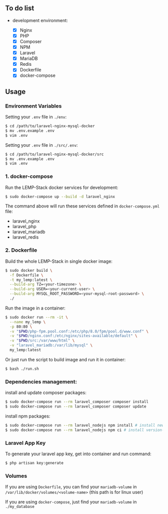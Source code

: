 ## To do list

- development environment:

    - [x] Nginx
    - [x] PHP
    - [x] Composer
    - [x] NPM
    - [x] Laravel
    - [x] MariaDB
    - [x] Redis
    - [x] Dockerfile
    - [x] docker-compose

## Usage

### Environment Variables

Setting your `.env` file in `./env`:

```bash
$ cd /path/to/laravel-nginx-mysql-docker
$ mv .env.example .env
$ vim .env
```

Setting your `.env` file in `./src/.env`:

```bash
$ cd /path/to/laravel-nginx-mysql-docker/src
$ mv .env.example .env
$ vim .env
```

### 1. docker-compose

Run the LEMP-Stack docker services for development:

```bash
$ sudo docker-compose up --build -d laravel_nginx
```

The command above will run these services defined in `docker-compose.yml` file:

- laravel_nginx
- laravel_php
- laravel_mariadb
- laravel_redis

### 2. Dockerfile

Build the whole LEMP-Stack in single docker image:

```bash
$ sudo docker build \
  -f Dockerfile \
  -t my_lemp:latest \
  --build-arg TZ=<your-timezone> \
  --build-arg USER=<your-current-user> \
  --build-arg MYSQL_ROOT_PASSWORD=<your-mysql-root-password> \
  ./
```

Run the image in a container:

```bash
$ sudo docker run --rm -it \
  --name my_lemp \
  -p 80:80 \
  -v "$PWD/php-fpm.pool.conf:/etc/php/8.0/fpm/pool.d/www.conf" \
  -v "$PWD/nginx.conf:/etc/nginx/sites-available/default" \
  -v "$PWD/src:/var/www/html" \
  -v "laravel_mariadb:/var/lib/mysql" \
  my_lemp:latest
```

Or just run the script to build image and run it in container:

```bash
$ bash ./run.sh
```

### Dependencies management:

install and update composer packages:

```bash
$ sudo docker-compose run --rm laravel_composer composer install
$ sudo docker-compose run --rm laravel_composer composer update
```

install npm packages:

```bash
$ sudo docker-compose run --rm laravel_nodejs npm install # install newest packages
$ sudo docker-compose run --rm laravel_nodejs npm ci # install version-locked packages
```

### Laravel App Key

To generate your laravel app key, get into container and run command:

```bash
$ php artisan key:generate
```

### Volumes

If you are using `Dockerfile`, you can find your `mariadb-volume` in `/var/lib/docker/volumes/<volume-name>` (this path is for linux user)

If you are using `docker-compose`, just find your `mariadb-volume` in `./my_database`

